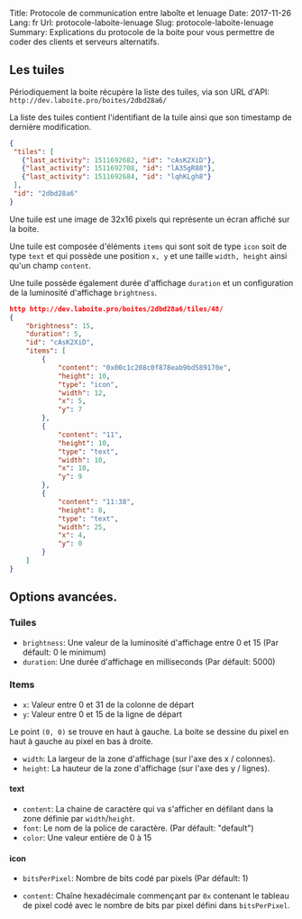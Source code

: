 Title: Protocole de communication entre laboîte et lenuage
Date: 2017-11-26
Lang: fr
Url: protocole-laboite-lenuage
Slug: protocole-laboite-lenuage
Summary: Explications du protocole de la boite pour vous permettre de coder des clients et serveurs alternatifs.

## Les tuiles

Périodiquement la boite récupère la liste des tuiles, via son URL
d'API: `http://dev.laboite.pro/boites/2dbd28a6/`

La liste des tuiles contient l'identifiant de la tuile ainsi que son
timestamp de dernière modification.

```json
{
 "tiles": [
   {"last_activity": 1511692682, "id": "cAsK2XiD"},
   {"last_activity": 1511692708, "id": "lA35gR88"},
   {"last_activity": 1511692684, "id": "lqhKLgh8"}
 ],
 "id": "2dbd28a6"
}
```

Une tuile est une image de 32x16 pixels qui représente un écran
affiché sur la boite.

Une tuile est composée d'éléments `items` qui sont soit de type `icon`
soit de type `text` et qui possède une position `x, y` et une taille
`width, height` ainsi qu'un champ `content`.

Une tuile possède également durée d'affichage `duration` et un
configuration de la luminosité d'affichage `brightness`.

```json
http http://dev.laboite.pro/boites/2dbd28a6/tiles/48/
{
    "brightness": 15,
    "duration": 5,
    "id": "cAsK2XiD",
    "items": [
        {
            "content": "0x00c1c208c0f878eab9bd589170e",
            "height": 10,
            "type": "icon",
            "width": 12,
            "x": 5,
            "y": 7
        },
        {
            "content": "11",
            "height": 10,
            "type": "text",
            "width": 10,
            "x": 18,
            "y": 9
        },
        {
            "content": "11:38",
            "height": 8,
            "type": "text",
            "width": 25,
            "x": 4,
            "y": 0
        }
    ]
}
```

## Options avancées.

### Tuiles

- `brightness`: Une valeur de la luminosité d'affichage entre 0 et 15
  (Par défault: 0 le minimum)
- `duration`: Une durée d'affichage en milliseconds (Par défault: 5000)

### Items

- `x`: Valeur entre 0 et 31 de la colonne de départ
- `y`: Valeur entre 0 et 15 de la ligne de départ

Le point `(0, 0)` se trouve en haut à gauche. La boite se dessine du
pixel en haut à gauche au pixel en bas à droite.

- `width`: La largeur de la zone d'affichage (sur l'axe des x / colonnes).
- `height`: La hauteur de la zone d'affichage (sur l'axe des y / lignes).


#### text

- `content`: La chaine de caractère qui va s'afficher en défilant dans
  la zone définie par `width`/`height`.
- `font`: Le nom de la police de caractère. (Par défault: "default")
- `color`: Une valeur entière de 0 à 15

#### icon

- `bitsPerPixel`: Nombre de bits codé par pixels (Par défault: 1)

- `content`: Chaîne hexadécimale commençant par `0x` contenant le
  tableau de pixel codé avec le nombre de bits par pixel défini dans
  `bitsPerPixel`.
  